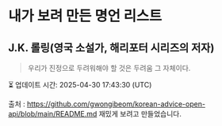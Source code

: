 # 내가 보려 만든 명언 리스트

##  J.K. 롤링(영국 소설가, 해리포터 시리즈의 저자)
> 우리가 진정으로 두려워해야 할 것은 두려움 그 자체이다.


⏳ 업데이트 시간: 2025-04-30 17:43:30 (UTC)

출처 : https://github.com/gwongibeom/korean-advice-open-api/blob/main/README.md
재밌게 보려고 만들었습니다.
